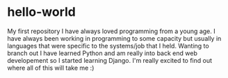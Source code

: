 # hello-world
My first repository
I have always loved programming from a young age.  I have always been working in programming to some capacity but usually in languages that were specific to the systems/job that I held.  Wanting to branch out I have learned Python and am really into back end web developement so I started learning Django.  I'm really excited to find out where all of this will take me :)
